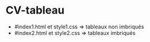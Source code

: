 # CV-tableau

* #index1.html et style1.css => tableaux non imbriqués
* #index2.html et style2.css => tableaux imbriqués
